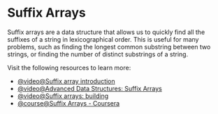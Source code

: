 # Suffix Arrays

Suffix arrays are a data structure that allows us to quickly find all the suffixes of a string in lexicographical order. This is useful for many problems, such as finding the longest common substring between two strings, or finding the number of distinct substrings of a string.

Visit the following resources to learn more:

- [@video@Suffix array introduction](https://www.youtube.com/watch?v=zqKlL3ZpTqs)
- [@video@Advanced Data Structures: Suffix Arrays](https://www.youtube.com/watch?v=IzMxbboPcqQ)
- [@video@Suffix arrays: building](https://www.youtube.com/watch?v=ZWlbhBjjwyA)
- [@course@Suffix Arrays - Coursera](https://www.coursera.org/learn/algorithms-part2/lecture/TH18W/suffix-arrays)
